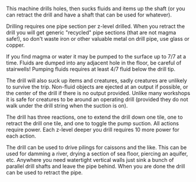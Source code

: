 
This machine drills holes, then sucks fluids and items up the shaft
(or you can retract the drill and have a shaft that can be used for whatever).

Drilling requires one pipe section per z-level drilled. When you retract the drill
you will get generic "recycled" pipe sections (that are not magma safe!), so don't
waste iron or other valuable metal on drill pipe, use glass or copper.

If you find magma or water it may be pumped to the surface up to 7/7 at a time.
Fluids are dumped into any adjacent hole in the floor, be careful of stairwells!
Pumping fluids requires at least 4/7 fluid below the drill tip.

The drill will also suck up items and creatures, sadly creatures are unlikely to
survive the trip. Non-fluid objects are ejected at an output if possible, or the center
of the drill if there is no output provided. Unlike many workshops it is safe for creatures
to be around an operating drill (provided they do not walk under the drill string when the
suction is on).

The drill has three reactions, one to extend the drill down one tile, one to retract
the drill one tile, and one to toggle the pump suction. All actions require power.
Each z-level deeper you drill requires 10 more power for each action.

The drill can be used to drive pilings for caissons and the like. This can be used for damming a river,
drying a section of sea floor, piercing an aquifer, etc. Anywhere you need watertight vertical walls
just sink a bunch of parallel drill shafts and leave the pipe behind. When you are done the drill can
be used to retract the pipe.
